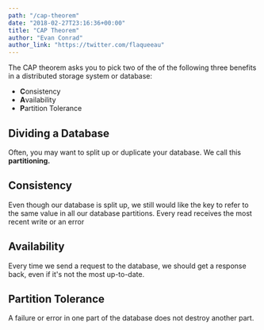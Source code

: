 ```yaml
---
path: "/cap-theorem"
date: "2018-02-27T23:16:36+00:00"
title: "CAP Theorem"
author: "Evan Conrad"
author_link: "https://twitter.com/flaqueeau"
---
```


The CAP theorem asks you to pick two of the of the following three benefits in a distributed storage system or database:
* **C**onsistency 
* **A**vailability
* **P**artition Tolerance

## Dividing a Database
Often, you may want to split up or duplicate your database. We call this **partitioning.** 

## Consistency 
Even though our database is split up, we still would like the key to refer to the same value in all our database partitions. Every read receives the most recent write or an error

## Availability
Every time we send a request to the database, we should get a response back, even if it's not the most up-to-date. 

## Partition Tolerance 
A failure or error in one part of the database does not destroy another part.